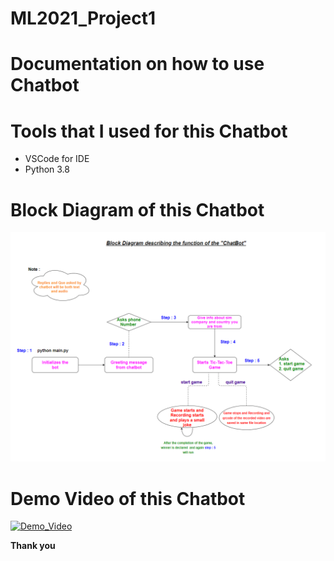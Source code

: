 # ML2021_Project1

# Documentation on how to use Chatbot


# Tools that I used for this Chatbot
- VSCode for IDE
- Python 3.8

# Block Diagram of this Chatbot
![Block diagram](L5_chatbot_block_dig.png)

# Demo Video of this Chatbot
[![Demo_Video](https://img.youtube.com/vi/-EH3yewkfAw/0.jpg)](https://www.youtube.com/watch?v=-EH3yewkfAw)

**Thank you**
